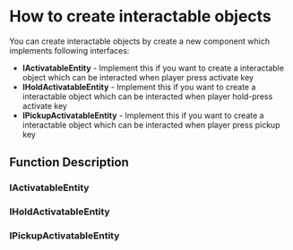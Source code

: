 # How to create interactable objects
You can create interactable objects by create a new component which implements following interfaces:

- **IActivatableEntity** - Implement this if you want to create a interactable object which can be interacted when player press activate key
- **IHoldActivatableEntity** - Implement this if you want to create a interactable object which can be interacted when player hold-press activate key
- **IPickupActivatableEntity** - Implement this if you want to create a interactable object which can be interacted when player press pickup key

## Function Description

### IActivatableEntity

### IHoldActivatableEntity

### IPickupActivatableEntity
<!--stackedit_data:
eyJoaXN0b3J5IjpbMTUwMzI1ODIzNV19
-->